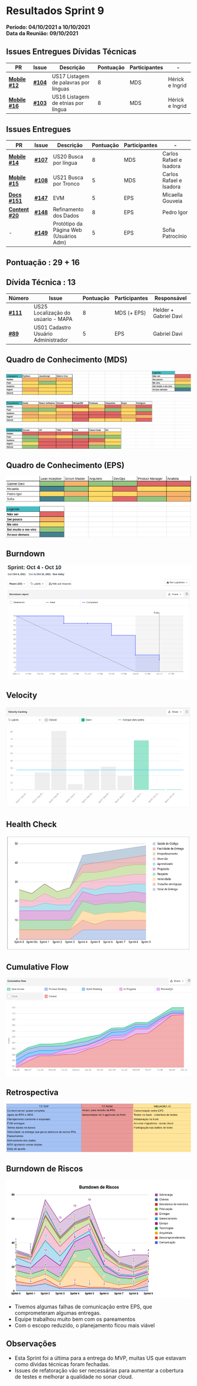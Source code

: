 # Resultados Sprint 9

**Período: 04/10/2021 a 10/10/2021**<br>
**Data da Reunião: 09/10/2021**

## Issues Entregues Dívidas Técnicas
| PR | Issue | Descrição | Pontuação | Participantes | - |
|----|-------|-----------|-----------|---------------|--|
| [**Mobile #12**](https://github.com/fga-eps-mds/2021.1-Multilind-Mobile-App/pull/12) | [**#104**](https://github.com/fga-eps-mds/2021.1-Multilind-Docs/issues/104) | US17 Listagem de palavras por línguas | 8 | MDS | Hérick e Ingrid |
| [**Mobile #16**](https://github.com/fga-eps-mds/2021.1-Multilind-Mobile-App/pull/12) | [**#103**](https://github.com/fga-eps-mds/2021.1-Multilind-Docs/issues/103) | US16 Listagem de etnias por língua | 8 | MDS | Hérick e Ingrid |

## Issues Entregues
| PR | Issue | Descrição | Pontuação | Participantes | - |
|----|-------|-----------|-----------|---------------|--|
| [**Mobile #14**](https://github.com/fga-eps-mds/2021.1-Multilind-Mobile-App/pull/14) | [**#107**](https://github.com/fga-eps-mds/2021.1-Multilind-Docs/issues/107) | US20 Busca por língua | 8 | MDS | Carlos Rafael e Isadora |
| [**Mobile #15**](https://github.com/fga-eps-mds/2021.1-Multilind-Mobile-App/pull/15) | [**#108**](https://github.com/fga-eps-mds/2021.1-Multilind-Docs/issues/108) | US21 Busca por Tronco | 5 | MDS | Carlos Rafael e Isadora |
| [**Docs #151**](https://github.com/fga-eps-mds/2021.1-Multilind-Docs/pull/151) | [**#147**](https://github.com/fga-eps-mds/2021.1-Multilind-Docs/issues/147) | EVM | 5 | EPS | Micaella Gouveia |
| [**Content #20**]() | [**#148**](https://github.com/fga-eps-mds/2021.1-Multilind-Docs/issues/148) | Refinamento dos Dados | 8 | EPS | Pedro Igor |
| - |[**#149**](https://github.com/fga-eps-mds/2021.1-Multilind-Docs/issues/149) | Protótipo da Página Web (Usuários Adm) | 5 | EPS | Sofia Patrocínio | - |


## Pontuação : 29 + 16
## Dívida Técnica : 13
| Número | Issue | Pontuação | Participantes | Responsável |
|--------|-------|-----------|---------------|-------------|
| [**#111**](https://github.com/fga-eps-mds/2021.1-Multilind-Docs/issues/111) | US25 Localização do usúario - MAPA | 8 | MDS (+ EPS) | Helder + Gabriel Davi |
| [**#89**](https://github.com/fga-eps-mds/2021.1-Multilind-Docs/issues/89) | US01 Cadastro Usuário Administrador | 5 | EPS | Gabriel Davi |


## Quadro de Conhecimento (MDS)
![quadro9](../../img/quadroConhecimento/quadro9.png)

## Quadro de Conhecimento (EPS)
![quadro9](../../img/quadroConhecimento/Equadro9.png)
## Burndown
![burn9](../../img/burndown/burndown9.png)

## Velocity
![velocity9](../../img/velocity/velocity9.png)

## Health Check
![health9](../../img/healthCheck/health9.png)

## Cumulative Flow
![cumulative9](../../img/cumulativeFlow/cumulative9.png)

## Retrospectiva
![retro9](../../img/retrospective/retro9.png)

## Burndown de Riscos
![riscos9](../../img/riscos/riscos9.png)

* Tivemos algumas falhas de comunicação entre EPS, que comprometeram algumas entregas.
* Equipe trabalhou muito bem com os pareamentos
* Com o escopo reduzido, o planejamento ficou mais viável

## Observações
* Esta Sprint foi a última para a entrega do MVP, muitas US que estavam como dívidas técnicas foram fechadas.
* Issues de refatoração vão ser necessárias para aumentar a cobertura de testes e melhorar a qualidade no sonar cloud.
